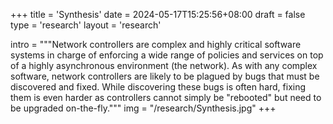 +++
title = 'Synthesis'
date = 2024-05-17T15:25:56+08:00
draft = false
type = 'research'
layout = 'research'

intro = """Network controllers are complex and highly critical software systems in charge of enforcing a wide range of policies and services on top of a highly asynchronous environment (the network). As with any complex software, network controllers are likely to be plagued by bugs that must be discovered and fixed. While discovering these bugs is often hard, fixing them is even harder as controllers cannot simply be "rebooted" but need to be upgraded on-the-fly."""
img = "/research/Synthesis.jpg"
+++
